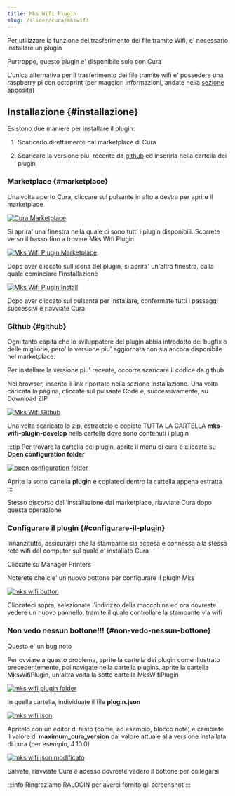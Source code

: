 ```yaml
---
title: Mks Wifi Plugin
slug: /slicer/cura/mkswifi
---
```


Per utilizzare la funzione del trasferimento dei file tramite Wifi, e' necessario installare un plugin

Purtroppo, questo plugin e' disponibile solo con Cura

L'unica alternativa per il trasferimento dei file tramite wifi e' possedere una raspberry pi con octoprint (per maggiori informazioni, andate nella [sezione apposita](/docs/raspberry/introduzione/))

## Installazione {#installazione}

Esistono due maniere per installare il plugin:

1. Scaricarlo direttamente dal marketplace di Cura

2. Scaricare la versione piu' recente da [github](https://github.com/Jeredian/mks-wifi-plugin) ed inserirla nella cartella dei plugin

### Marketplace {#marketplace}

Una volta aperto Cura, cliccare sul pulsante in alto a destra per aprire il marketplace

[ ![Cura Marketplace](/img/marketplaceButton.png) ](/img/marketplaceButton.png)

Si aprira' una finestra nella quale ci sono tutti i plugin disponibili. Scorrete verso il basso fino a trovare Mks Wifi Plugin

[ ![Mks Wifi Plugin Marketplace](/img/mksWifiPlugin.png) ](/img/mksWifiPlugin.png)

Dopo aver cliccato sull'icona del plugin, si aprira' un'altra finestra, dalla quale cominciare l'installazione

[ ![Mks Wifi Plugin Install](/img/installMks.png) ](/img/installMks.png)

Dopo aver cliccato sul pulsante per installare, confermate tutti i passaggi successivi e riavviate Cura


### Github {#github}

Ogni tanto capita che lo sviluppatore del plugin abbia introdotto dei bugfix o delle migliorie, pero' la versione piu' aggiornata non sia ancora disponibile nel marketplace.

Per installare la versione piu' recente, occorre scaricare il codice da github

Nel browser, inserite il link riportato nella sezione Installazione. Una volta caricata la pagina, cliccate sul pulsante Code e, successivamente, su Download ZIP

[ ![Mks Wifi Github](/img/mksGithub.png) ](/img/mksGithub.png)

Una volta scaricato lo zip, estraetelo e copiate TUTTA LA CARTELLA **mks-wifi-plugin-develop** nella cartella dove sono contenuti i plugin

:::tip
Per trovare la cartella dei plugin, aprite il menu di cura e cliccate su **Open configuration folder**

[ ![open configuration folder](/img/openConfigurationFolder.png) ](/img/openConfigurationFolder.png)

Aprite la sotto cartella **plugin** e copiateci dentro la cartella appena estratta
:::

Stesso discorso dell'installazione dal marketplace, riavviate Cura dopo questa operazione


### Configurare il plugin {#configurare-il-plugin}

Innanzitutto, assicurarsi che la stampante sia accesa e connessa alla stessa rete wifi del computer sul quale e' installato Cura

Cliccate su Manager Printers

Noterete che c'e' un nuovo bottone per configurare il plugin Mks

[ ![mks wifi button](/img/mksWifiButton.png) ](/img/mksWifiButton.png)

Cliccateci sopra, selezionate l'indirizzo della maccchina ed ora dovreste vedere un nuovo pannello, tramite il quale controllare la stampante via wifi

### Non vedo nessun bottone!!! {#non-vedo-nessun-bottone}

Questo e' un bug noto

Per ovviare a questo problema, aprite la cartella dei plugin come illustrato precedentemente, poi navigate nella cartella plugins, aprite la cartella MksWifiPlugin, un'altra volta la sotto cartella MksWifiPlugin

[ ![mks wifi plugin folder](/img/mkswifiPluginFolder.png) ](/img/mkswifiPluginFolder.png)


In quella cartella, individuate il file **plugin.json** 

[ ![mks wifi json](/img/mkswifiJson.png) ](/img/mkswifiJson.png)

Apritelo con un editor di testo (come, ad esempio, blocco note) e cambiate il valore di **maximum_cura_version** dal valore attuale alla versione installata di cura (per esempio, 4.10.0)

[ ![mks wifi json modificato](/img/mkswifiJsonToChange.png) ](/img/mkswifiJsonToChange.png)

Salvate, riavviate Cura e adesso dovreste vedere il bottone per collegarsi


:::info
Ringraziamo RALOCIN per averci fornito gli screenshot
:::
